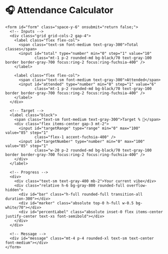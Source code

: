 <!DOCTYPE html>
<html lang="en">
<head>
  <meta charset="utf-8" />
  <meta name="viewport" content="width=device-width,initial-scale=1" />
  <title>Attendance Calculator — Gen Z Dark</title>
  <script src="https://cdn.tailwindcss.com"></script>
</head>
<body class="bg-black min-h-screen flex items-center justify-center p-6 text-gray-100 font-sans">

  <div class="w-full max-w-xl bg-white/5 backdrop-blur-lg rounded-2xl shadow-2xl p-6 border border-white/10">
    <h1 class="text-3xl font-extrabold mb-6 text-center bg-gradient-to-r from-fuchsia-400 via-purple-400 to-blue-400 bg-clip-text text-transparent">
      🎧 Attendance Calculator
    </h1>

    <form id="form" class="space-y-6" onsubmit="return false;">
      <!-- Inputs -->
      <div class="grid grid-cols-2 gap-4">
        <label class="flex flex-col">
          <span class="text-sm font-medium text-gray-300">Total classes</span>
          <input id="total" type="number" min="0" step="1" value="10"
                 class="mt-1 p-2 rounded-md bg-black/70 text-gray-100 border border-gray-700 focus:ring-2 focus:ring-fuchsia-400" />
        </label>

        <label class="flex flex-col">
          <span class="text-sm font-medium text-gray-300">Attended</span>
          <input id="attended" type="number" min="0" step="1" value="6"
                 class="mt-1 p-2 rounded-md bg-black/70 text-gray-100 border border-gray-700 focus:ring-2 focus:ring-fuchsia-400" />
        </label>
      </div>

      <!-- Target -->
      <label class="block">
        <span class="text-sm font-medium text-gray-300">Target % 🎯</span>
        <div class="flex items-center gap-3 mt-2">
          <input id="targetRange" type="range" min="0" max="100" value="85" step="1"
                 class="flex-1 accent-fuchsia-400" />
          <input id="targetNumber" type="number" min="0" max="100" value="85" step="1"
                 class="w-20 p-2 rounded-md bg-black/70 text-gray-100 border border-gray-700 focus:ring-2 focus:ring-fuchsia-400" />
        </div>
      </label>

      <!-- Progress -->
      <div>
        <div class="text-sm text-gray-400 mb-2">Your current vibe</div>
        <div class="relative h-6 bg-gray-800 rounded-full overflow-hidden">
          <div id="bar" class="h-full rounded-full transition-all duration-300"></div>
          <div id="marker" class="absolute top-0 h-full w-0.5 bg-white/70"></div>
          <div id="percentLabel" class="absolute inset-0 flex items-center justify-center text-xs font-semibold"></div>
        </div>
      </div>

      <!-- Message -->
      <div id="message" class="mt-4 p-4 rounded-xl text-sm text-center font-medium"></div>
    </form>
  </div>

  <script>
    const totalEl = document.getElementById('total');
    const attendedEl = document.getElementById('attended');
    const targetRange = document.getElementById('targetRange');
    const targetNumber = document.getElementById('targetNumber');
    const bar = document.getElementById('bar');
    const marker = document.getElementById('marker');
    const percentLabel = document.getElementById('percentLabel');
    const message = document.getElementById('message');

    targetRange.addEventListener('input', () => targetNumber.value = targetRange.value);
    targetNumber.addEventListener('input', () => {
      let v = Number(targetNumber.value);
      if (isNaN(v)) v = 0;
      if (v < 0) v = 0;
      if (v > 100) v = 100;
      targetNumber.value = v;
      targetRange.value = v;
      update();
    });

    [totalEl, attendedEl].forEach(el => el.addEventListener('input', update));
    targetRange.addEventListener('input', update);

    function requiredClasses(total, attended, targetPercent) {
      if (attended > total) return { error: "Bro... attended > total? 🧐" };

      const P = targetPercent / 100;
      if (total === 0) return { x: (P === 0 ? 0 : 1), current: 0 };

      const current = attended / total;
      if (current >= P) return { x: 0, current };

      if (P >= 1) return { error: "100% target means zero skips allowed 🚫" };

      const x = Math.ceil((P * total - attended) / (1 - P));
      return { x, current };
    }

    function update() {
      const total = Number(totalEl.value);
      const attended = Number(attendedEl.value);
      const target = Number(targetRange.value);

      const res = requiredClasses(total, attended, target);

      let currentPct = total > 0 ? (attended / total) * 100 : 0;
      const cappedPct = Math.min(100, Math.max(0, currentPct));

      bar.style.width = cappedPct + '%';
      bar.style.background = cappedPct >= target
        ? 'linear-gradient(90deg,#22c55e,#16a34a)'
        : 'linear-gradient(90deg,#0ea5e9,#8b5cf6,#ec4899)';
      marker.style.left = Math.min(100, Math.max(0, target)) + '%';
      percentLabel.textContent = `${cappedPct.toFixed(1)}% 🎧`;

      if (res.error) {
        message.className = 'mt-4 p-4 rounded-xl text-sm text-red-300 bg-red-900/40';
        message.innerHTML = res.error;
        return;
      }

      if (res.x === 0) {
        message.className = 'mt-4 p-4 rounded-xl text-sm bg-green-900/40 text-green-300';
        message.innerHTML = `✅ Chill fam, you're safe at <strong>${currentPct.toFixed(1)}%</strong>`;
        return;
      }

      const futureTotal = total + res.x;
      const futureAttended = attended + res.x;
      const futurePct = (futureAttended / futureTotal) * 100;

      message.className = 'mt-4 p-4 rounded-xl text-sm bg-yellow-900/40 text-yellow-300';
      message.innerHTML = `
        ⚠ You're at <strong>${currentPct.toFixed(1)}%</strong> rn.<br>
        To hit <strong>${target}%</strong>, don’t skip the next <strong>${res.x}</strong> classes.<br>
        After grinding: <strong>${futurePct.toFixed(1)}%</strong> 📈
      `;
    }

    update();
  </script>
</body>
</html>
